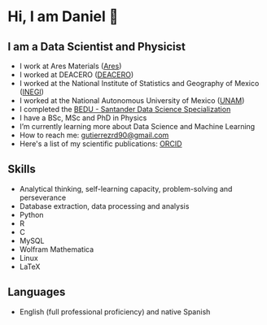 # Hi, I am Daniel 👋

## I am a Data Scientist and Physicist
- I work at Ares Materials ([Ares](https://www.aresmaterials.com))
- I worked at DEACERO ([DEACERO](https://www.deacero.com/))
- I worked at the National Institute of Statistics and Geography of Mexico ([INEGI](https://www.inegi.org.mx/))
- I worked at the National Autonomous University of Mexico ([UNAM](https://www.unam.mx/))
- I completed the [BEDU - Santander Data Science Specialization](https://app.becas-santander.com/es/program/becas-santander-tecnologia-innovacion-para-el-futuro-or-bedu)
- I have a BSc, MSc and PhD in Physics
- I’m currently learning more about Data Science and Machine Learning
- How to reach me: gutierrezrd90@gmail.com
- Here's a list of my scientific publications: [ORCID](https://orcid.org/0000-0002-8805-0963)

## Skills
- Analytical thinking, self-learning capacity, problem-solving and perseverance
- Database extraction, data processing and analysis
- Python
- R
- C
- MySQL
- Wolfram Mathematica
- Linux
- LaTeX

## Languages
- English (full professional proficiency) and native Spanish
